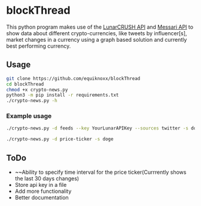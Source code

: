 # blockThread

This python program makes use of the [LunarCRUSH API](https://lunarcrush.com/developers/docs) and [Messari API](https://messari.io/api) to show data about different crypto-currencies, like tweets by influencer\[s\], market changes in a currency using a graph based solution and currently best performing currency. 

## Usage

```bash
git clone https://github.com/equiknoxx/blockThread
cd blockThread
chmod +x crypto-news.py
python3 -m pip install -r requirements.txt
./crypto-news.py -h
```

### Example usage
```bash
./crypto-news.py -d feeds --key YourLunarAPIKey --sources twitter -s doge
```
```bash
./crypto-news.py -d price-ticker -s doge
```

## ToDo
+ ~~Ability to specify time interval for the price ticker(Currrently shows the last 30 days changes)
+ Store api key in a file
+ Add more functionality
+ Better documentation
